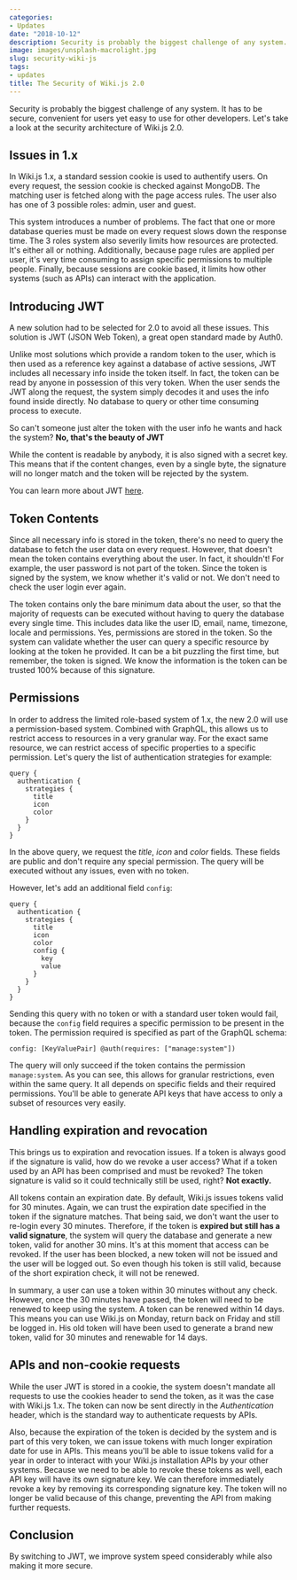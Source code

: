 ```yaml
---
categories:
- Updates
date: "2018-10-12"
description: Security is probably the biggest challenge of any system. It has to be secure, convenient for users yet easy to use for other developers. Let's take a look at the security architecture of Wiki.js 2.0...
image: images/unsplash-macrolight.jpg
slug: security-wiki-js
tags:
- updates
title: The Security of Wiki.js 2.0
---
```


Security is probably the biggest challenge of any system. It has to be secure, convenient for users yet easy to use for other developers. Let's take a look at the security architecture of Wiki.js 2.0.

## Issues in 1.x

In Wiki.js 1.x, a standard session cookie is used to authentify users. On every request, the session cookie is checked against MongoDB. The matching user is fetched along with the page access rules. The user also has one of 3 possible roles: admin, user and guest.

This system introduces a number of problems. The fact that one or more database queries must be made on every request slows down the response time. The 3 roles system also severily limits how resources are protected. It's either all or nothing. Additionally, because page rules are applied per user, it's very time consuming to assign specific permissions to multiple people. Finally, because sessions are cookie based, it limits how other systems (such as APIs) can interact with the application.

## Introducing JWT

A new solution had to be selected for 2.0 to avoid all these issues. This solution is JWT (JSON Web Token), a great open standard made by Auth0.

Unlike most solutions which provide a random token to the user, which is then used as a reference key against a database of active sessions, JWT includes all necessary info inside the token itself. In fact, the token can be read by anyone in possession of this very token. When the user sends the JWT along the request, the system simply decodes it and uses the info found inside directly. No database to query or other time consuming process to execute.

So can't someone just alter the token with the user info he wants and hack the system? **No, that's the beauty of JWT**

While the content is readable by anybody, it is also signed with a secret key. This means that if the content changes, even by a single byte, the signature will no longer match and the token will be rejected by the system.

You can learn more about JWT [here](https://jwt.io/introduction/).

## Token Contents

Since all necessary info is stored in the token, there's no need to query the database to fetch the user data on every request. However, that doesn't mean the token contains everything about the user. In fact, it shouldn't! For example, the user password is not part of the token. Since the token is signed by the system, we know whether it's valid or not. We don't need to check the user login ever again.

The token contains only the bare minimum data about the user, so that the majority of requests can be executed without having to query the database every single time. This includes data like the user ID, email, name, timezone, locale and permissions. Yes, permissions are stored in the token. So the system can validate whether the user can query a specific resource by looking at the token he provided. It can be a bit puzzling the first time, but remember, the token is signed. We know the information is the token can be trusted 100% because of this signature.

## Permissions

In order to address the limited role-based system of 1.x, the new 2.0 will use a permission-based system. Combined with GraphQL, this allows us to restrict access to resources in a very granular way. For the exact same resource, we can restrict access of specific properties to a specific permission. Let's query the list of authentication strategies for example:

```
query {
  authentication {
    strategies {
      title
      icon
      color
    }
  }
}
```
In the above query, we request the *title*, *icon* and *color* fields. These fields are public and don't require any special permission. The query will be executed without any issues, even with no token.

However, let's add an additional field `config`:

```
query {
  authentication {
    strategies {
      title
      icon
      color
      config {
        key
        value
      }
    }
  }
}
```
Sending this query with no token or with a standard user token would fail, because the `config` field requires a specific permission to be present in the token. The permission required is specified as part of the GraphQL schema:
```
config: [KeyValuePair] @auth(requires: ["manage:system"])
```
The query will only succeed if the token contains the permission `manage:system`. As you can see, this allows for granular restrictions, even within the same query. It all depends on specific fields and their required permissions. You'll be able to generate API keys that have access to only a subset of resources very easily.

## Handling expiration and revocation

This brings us to expiration and revocation issues. If a token is always good if the signature is valid, how do we revoke a user access? What if a token used by an API has been comprised and must be revoked? The token signature is valid so it could technically still be used, right? **Not exactly.**

All tokens contain an expiration date. By default, Wiki.js issues tokens valid for 30 minutes. Again, we can trust the expiration date specified in the token if the signature matches. That being said, we don't want the user to re-login every 30 minutes. Therefore, if the token is **expired but still has a valid signature**, the system will query the database and generate a new token, valid for another 30 mins. It's at this moment that access can be revoked. If the user has been blocked, a new token will not be issued and the user will be logged out. So even though his token is still valid, because of the short expiration check, it will not be renewed.

In summary, a user can use a token within 30 minutes without any check. However, once the 30 minutes have passed, the token will need to be renewed to keep using the system. A token can be renewed within 14 days. This means you can use Wiki.js on Monday, return back on Friday and still be logged in. His old token will have been used to generate a brand new token, valid for 30 minutes and renewable for 14 days.

## APIs and non-cookie requests

While the user JWT is stored in a cookie, the system doesn't mandate all requests to use the cookies header to send the token, as it was the case with Wiki.js 1.x. The token can now be sent directly in the *Authentication* header, which is the standard way to authenticate requests by APIs.

Also, because the expiration of the token is decided by the system and is part of this very token, we can issue tokens with much longer expiration date for use in APIs. This means you'll be able to issue tokens valid for a year in order to interact with your Wiki.js installation APIs by your other systems. Because we need to be able to revoke these tokens as well, each API key will have its own signature key. We can therefore immediately revoke a key by removing its corresponding signature key. The token will no longer be valid because of this change, preventing the API from making further requests.

## Conclusion

By switching to JWT, we improve system speed considerably while also making it more secure.
